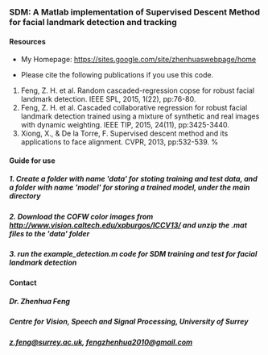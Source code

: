 ### SDM: A Matlab implementation of Supervised Descent Method for facial landmark detection and tracking

#### Resources

* My Homepage: <https://sites.google.com/site/zhenhuaswebpage/home>

* Please cite the following publications if you use this code.
1. Feng, Z. H. et al. Random cascaded-regression copse for robust facial landmark detection. IEEE SPL, 2015, 1(22), pp:76-80.
2. Feng, Z. H. et al. Cascaded collaborative regression for robust facial landmark detection trained using a mixture of synthetic and real images with dynamic weighting. IEEE TIP, 2015, 24(11), pp:3425-3440.
3. Xiong, X., & De la Torre, F. Supervised descent method and its applications to face alignment. CVPR, 2013, pp:532-539.
%

#### Guide for use

##### 1. Create a folder with name 'data' for stoting training and test data, and a folder with name 'model' for storing a trained model, under the main directory
##### 2. Download the COFW color images from http://www.vision.caltech.edu/xpburgos/ICCV13/ and unzip the .mat files to the 'data' folder
##### 3. run the example_detection.m code for SDM training and test for facial landmark detection

#### Contact

##### Dr. Zhenhua Feng
##### Centre for Vision, Speech and Signal Processing, University of Surrey
##### z.feng@surrey.ac.uk, fengzhenhua2010@gmail.com

